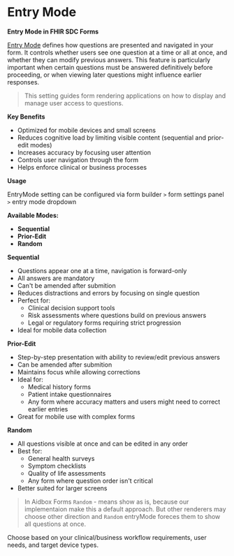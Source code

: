 # Entry Mode

**Entry Mode in FHIR SDC Forms**


[Entry Mode](https://build.fhir.org/ig/HL7/sdc/StructureDefinition-sdc-questionnaire-entryMode.html) defines how questions are presented and navigated in your form. 
It controls whether users see one question at a time or all at once, and whether they can modify previous answers.
This feature is particularly important when certain questions must be answered definitively before proceeding,
or when viewing later questions might influence earlier responses.



> This setting guides form rendering applications on how to display and manage user access to questions.

**Key Benefits**
- Optimized for mobile devices and small screens
- Reduces cognitive load by limiting visible content (sequential and prior-edit modes)
- Increases accuracy by focusing user attention
- Controls user navigation through the form
- Helps enforce clinical or business processes

**Usage**

EntryMode setting can be configured via form builder `>` form settings panel `>` entry mode dropdown

**Available Modes:**

- **Sequential**
- **Prior-Edit**
- **Random**

**Sequential**
- Questions appear one at a time, navigation is forward-only
- All answers are mandatory
- Can't be amended after submition
- Reduces distractions and errors by focusing on single question
- Perfect for:
  - Clinical decision support tools
  - Risk assessments where questions build on previous answers
  - Legal or regulatory forms requiring strict progression
- Ideal for mobile data collection

**Prior-Edit**
- Step-by-step presentation with ability to review/edit previous answers
- Can be amended after submition
- Maintains focus while allowing corrections
- Ideal for:
  - Medical history forms
  - Patient intake questionnaires
  - Any form where accuracy matters and users might need to correct earlier entries
- Great for mobile use with complex forms

**Random**
- All questions visible at once and can be edited in any order
- Best for:
  - General health surveys
  - Symptom checklists
  - Quality of life assessments
  - Any form where question order isn't critical
- Better suited for larger screens

> In Aidbox Forms `Random` - means show as is, because our implementaion make this a default approach. 
> But other renderers may choose other direction and `Random` entryMode foreces them to show all questions at once.

Choose based on your clinical/business workflow requirements, user needs, and target device types.

